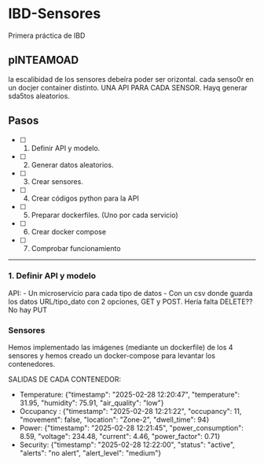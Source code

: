 # IBD-Sensores
Primera práctica de IBD

## plNTEAMOAD
la escalibidad de los sensores debeíra poder ser orizontal. 
cada senso0r en un docjer container distinto.
UNA API PARA CADA SENSOR. 
Hayq  generar sda5tos aleatorios.

## Pasos

- [ ] 1. Definir API y modelo.
- [ ] 2. Generar datos aleatorios.
- [ ] 3. Crear sensores.
- [ ] 4. Crear códigos python para la API
- [ ] 5. Preparar dockerfiles. (Uno por cada servicio)
- [ ] 6. Crear docker compose
- [ ] 7. Comprobar funcionamiento

---

### 1. Definir API y modelo
API: 
    - Un microservicio para cada tipo de datos
        - Con un csv donde guarda los datos
URL/tipo_dato con 2 opciones, GET y POST. Hería falta DELETE?? No hay PUT


### Sensores
Hemos implementado las imágenes (mediante un dockerfile) de los 4 sensores y hemos creado un docker-compose para levantar los contenedores.

SALIDAS DE CADA CONTENEDOR:
  - Temperature: {"timestamp": "2025-02-28 12:20:47", "temperature": 31.95, "humidity": 75.91, "air_quality": "low"}
  - Occupancy : {"timestamp": "2025-02-28 12:21:22", "occupancy": 11, "movement": false, "location": "Zone-2", "dwell_time": 94}
  - Power: {"timestamp": "2025-02-28 12:21:45", "power_consumption": 8.59, "voltage": 234.48, "current": 4.46, "power_factor": 0.71}
  - Security: {"timestamp": "2025-02-28 12:22:00", "status": "active", "alerts": "no alert", "alert_level": "medium"}

